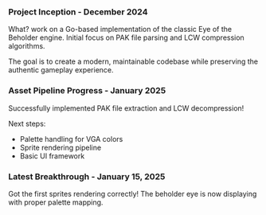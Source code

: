 ### Project Inception - December 2024
What? work on a Go-based implementation of the classic Eye of the Beholder engine. Initial focus on PAK file parsing and LCW compression algorithms.

The goal is to create a modern, maintainable codebase while preserving the authentic gameplay experience.

### Asset Pipeline Progress - January 2025
Successfully implemented PAK file extraction and LCW decompression! 

Next steps:
- Palette handling for VGA colors
- Sprite rendering pipeline
- Basic UI framework

### Latest Breakthrough - January 15, 2025
Got the first sprites rendering correctly! The beholder eye is now displaying with proper palette mapping.

